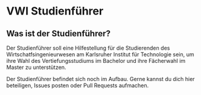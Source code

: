 # VWI Studienführer


## Was ist der Studienführer?

Der Studienführer soll eine Hilfestellung für die Studierenden des Wirtschatfsingenieurwesen am Karlsruher Institut für Technologie sein, um ihre Wahl des Vertiefungsstudiums im Bachelor und ihre Fächerwahl im Master zu unterstützen.

Der Studienführer befindet sich noch im Aufbau. Gerne kannst du dich hier beteiligen, Issues posten oder Pull Requests aufmachen.
